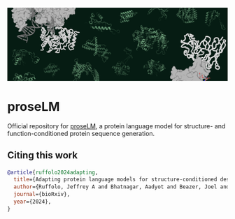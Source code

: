![header](imgs/header.png)

# proseLM

Official repository for [proseLM](https://www.biorxiv.org/content/10.1101/2024.08.03.606485v1), a protein language model for structure- and function-conditioned protein sequence generation.


## Citing this work

```bibtex
@article{ruffolo2024adapting,
  title={Adapting protein language models for structure-conditioned design},
  author={Ruffolo, Jeffrey A and Bhatnagar, Aadyot and Beazer, Joel and Nayfach, Stephen and Russ, Jordan and Hill, Emily and Hussain, Riffat and Gallagher, Joseph and Madani, Ali},
  journal={bioRxiv},
  year={2024},
}
```